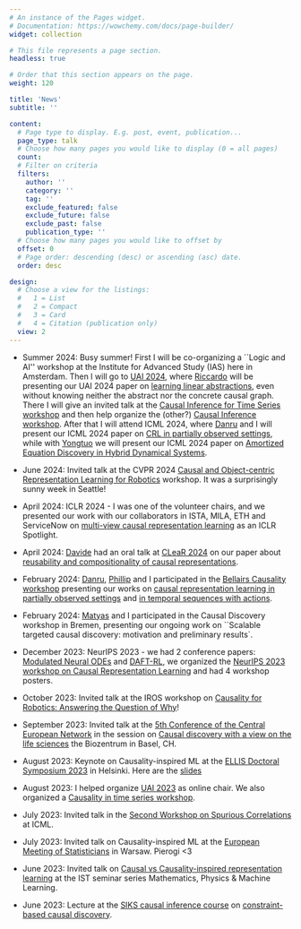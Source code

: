 ```yaml
---
# An instance of the Pages widget.
# Documentation: https://wowchemy.com/docs/page-builder/
widget: collection

# This file represents a page section.
headless: true

# Order that this section appears on the page.
weight: 120

title: 'News'
subtitle: ''

content:
  # Page type to display. E.g. post, event, publication...
  page_type: talk
  # Choose how many pages you would like to display (0 = all pages)
  count: 
  # Filter on criteria
  filters:
    author: ''
    category: ''
    tag: ''
    exclude_featured: false
    exclude_future: false
    exclude_past: false
    publication_type: ''
  # Choose how many pages you would like to offset by
  offset: 0
  # Page order: descending (desc) or ascending (asc) date.
  order: desc

design:
  # Choose a view for the listings:
  #   1 = List
  #   2 = Compact
  #   3 = Card
  #   4 = Citation (publication only)
  view: 2
---
```


- Summer 2024: Busy summer! First I will be co-organizing a ``Logic and AI'' workshop at the 
Institute for Advanced Study (IAS) here in Amsterdam. Then I will go to [UAI 2024](https://www.auai.org/uai2024/), where [Riccardo](https://pages.di.unipi.it/massidda/) will be presenting our UAI 2024 paper on [learning linear abstractions](https://arxiv.org/abs/2406.00394), even without knowing neither the abstract nor the concrete causal graph. There I will give an invited talk at the [Causal Inference for Time Series workshop](https://sites.google.com/view/ci4ts2024/) and then help organize the (other?) [Causal Inference workshop](https://sites.google.com/view/causaluai-2024/home). After that I will attend ICML 2024, where [Danru](https://danrux.github.io/) and I will present our ICML 2024 paper on [CRL in partially observed settings](https://arxiv.org/abs/2403.08335), while with [Yongtuo](https://scholar.google.com/citations?user=EjzPQtMAAAAJ&hl=en) we will present our ICML 2024 paper on [Amortized Equation Discovery in Hybrid Dynamical Systems](https://arxiv.org/abs/2406.03818). 

- June 2024: Invited talk at the CVPR 2024 [Causal and Object-centric Representation Learning for Robotics](https://corrworkshop.github.io/) workshop. It was a surprisingly sunny week in Seattle!

- April 2024: ICLR 2024 - I was one of the volunteer chairs, and we presented our work with our collaborators in ISTA, MILA, ETH and ServiceNow on [multi-view causal representation learning](https://openreview.net/forum?id=OGtnhKQJms) as an ICLR Spotlight.

- April 2024: [Davide](https://davidetalon.github.io/) had an oral talk at [CLeaR 2024](https://www.cclear.cc/2024) on our paper about [reusability and compositionality of causal representations](https://arxiv.org/abs/2403.09830).

- February 2024: [Danru](https://danrux.github.io/), [Phillip](https://phlippe.github.io/) and I participated in the [Bellairs Causality workshop](https://bclworkshop.github.io/2024/) presenting our works on [causal representation learning in partially observed settings](https://arxiv.org/abs/2403.08335) and [in temporal sequences with actions](https://arxiv.org/abs/2306.09643).

- February 2024: [Matyas](https://matyasch.github.io/) and I participated in the Causal Discovery workshop in Bremen, presenting our ongoing work on ``Scalable targeted causal discovery:
motivation and preliminary results`.

- December 2023: NeurIPS 2023 - we had 2 conference papers: [Modulated Neural ODEs](https://arxiv.org/abs/2302.13262) and [DAFT-RL](https://arxiv.org/abs/2307.09205), we organized the [NeurIPS 2023 workshop on Causal Representation Learning](https://crl-workshop.github.io/) and had 4 workshop posters.

- October 2023: Invited talk at the IROS workshop on [Causality for Robotics: Answering the Question of Why](https://sites.google.com/view/iros23-causal-robots)!

- September 2023: Invited talk at the [5th Conference of the Central European Network](https://cen2023.github.io/home/) in the session on [Causal discovery with a view on the life sciences](https://www.conftool.pro/cen2023/index.php?page=browseSessions&form_session=30) the Biozentrum in Basel, CH.

- August 2023: Keynote on Causality-inspired ML at the [ELLIS Doctoral Symposium 2023](https://fcai.fi/eds2023/home) in Helsinki.
Here are the [slides](https://saramagliacane.github.io/slides/ellis_doctoral_symposium2023_magliacane.pdf)

- August 2023: I helped organize [UAI 2023](https://www.auai.org/uai2023/) as online chair. We also organized a [Causality in time series workshop](https://sites.google.com/view/ci4ts2023/home).

- July 2023: Invited talk in the [Second Workshop on Spurious Correlations](https://icml.cc/virtual/2023/workshop/21493) at ICML.  

- July 2023: Invited talk on Causality-inspired ML at the [European Meeting of Statisticians](https://ems2023.org/ems) in Warsaw. Pierogi <3

- June 2023: Invited talk on [Causal vs Causality-inspired representation learning](https://mpml.tecnico.ulisboa.pt/seminars?id=7007) at the IST seminar series Mathematics, Physics & Machine Learning. 

- June 2023: Lecture at the [SIKS causal inference course](https://siks.nl/activities/activities/siks-course-on-causal-inference/) on [constraint-based causal discovery](https://siks.nl/wp-content/uploads/sites/670/2023/05/SIKS_constraint_based_causal_discovery.pdf).
